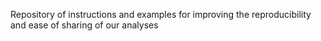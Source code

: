 Repository of instructions and examples for improving the reproducibility and ease of sharing of our analyses
